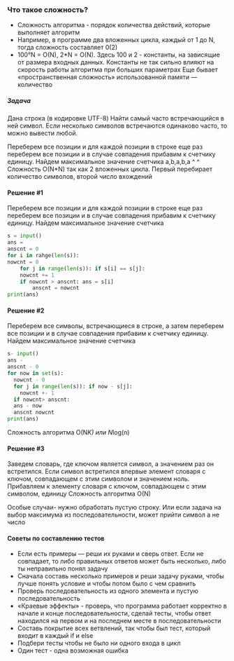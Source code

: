 ### Что такое сложность?

* Сложность алгоритма - порядок количества действий,
  которые выполняет алгоритм
* Например, в программе два вложенных цикла, каждый от 1 до N, тогда сложность составляет 0(2)
* 100°N = O(N), 2*N = O(N). Здесь 100 и 2 - константы,
  на зависящие от размера входных данных. Константы не так сильно влияют на скорость работы алгоритма при больших
  параметрах
  Еще бывает «пространственная сложность»
  использованной памяти
  — количество

##### Задача

Дана строка (в кодировке UTF-8)
Найти самый часто встречающийся в ней символ. Если несколько символов встречаются одинаково часто, то можно вывести
любой.

Переберем все позиции и для каждой позиции в строке еще раз переберем все позиции и в случае совпадения прибавим к
счетчику единицу. Найдем максимальное значение счетчика
a,b,a,b,a
^
^
Сложность O(N*N) так как 2 вложенных цикла. Первый перебирает количество символов, второй число вхождений

#### Решение #1

Переберем все позиции и для каждой позиции в строке еще раз переберем все позиции и в случае совпадения прибавим к
счетчику единицу. Найдем максимальное значение счетчика

```python
s = input()
ans =
anscnt = 0
for i in rahge(len(s)):
nowcnt = 0
    for j in range(len(s)): if s[i] == s[j]:
    nowcnt += 1
    if nowcnt > anscnt: ans = s[i]
        anscnt = nowcnt
print(ans)
```

#### Решение #2

Переберем все символы, встречающиеся в строке, а затем переберем все позиции и в случае совпадения прибавим к счетчику
единицу. Найдем максимальное значение счетчика

```python
s- input()
ans -
anscnt - 0
for now in set(s):
  nowcnt - 0
  for j in range(len(s)): if now - s[j]:
    nowcnt +- 1
  if nowcnt> anscnt:
  ans - now
  anscnt nowcnt
print(ans)
```

Сложность алгоритма O(N*K) или N*log(n)

#### Решение #3

Заведем словарь, где ключом является символ, а значением раз он встретился. Если символ встретился впервые элемент
словаря с ключом, совпадающем с этим символом и значением ноль. Прибавляем к элементу словаря с ключом, совпадающем с
этим символом, единицу
Сложность алгоритма O(N)

Особые случаи- нужно обработать пустую строку.
Или если задача на выбор максимума из последовательности, может прийти символ а не число

#### Советы по составлению тестов

* Если есть примеры — реши их руками и сверь ответ. Если не совпадает, то либо правильных ответов может быть несколько,
  либо ты неправильно понял задачу
* Сначала составь несколько примеров и реши задачу руками, чтобы лучше понять условие и чтобы потом было с чем сравнить
* Проверь последовательность из одного элемента и пустую
  последовательность
* «Краевые эффекты» - проверь, что программа работает корректно в начале и конце последовательности, сделай тесты, чтобы
  ответ находился на первом
  и на последнем месте в последовательности
* Составь покрытие всех ветвлений, так чтобы был тест, который входит в каждый if и else
* Подбери тесты чтобы не было ни одного входа в цикл
* Один тест - одна возможная ошибка
